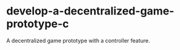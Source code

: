 # develop-a-decentralized-game-prototype-c
A decentralized game prototype with a controller feature.
